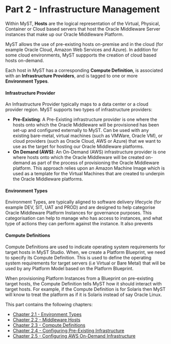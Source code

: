 # Part 2 - Infrastructure Management
Within MyST, **Hosts** are the logical representation of the Virtual, Physical, Container or Cloud based servers that host the Oracle Middleware Server instances that make up our Oracle Middleware Platform.

MyST allows the use of pre-existing hosts on-premise and in the cloud (for example Oracle Cloud, Amazon Web Services and Azure). In addition for some cloud environments, MyST suppports the creation of cloud based hosts on-demand.

Each host in MyST has a corresponding **Compute Definition**, is associated with an **Infrastructure Providers**, and is tagged to one or more **Environment Types**.

#### Infrastructure Provider
An Infrastructure Provider typically maps to a data center or a cloud provider region. MyST supports two types of infrastructure providers:

* **Pre-Existing**: A Pre-Existing infrastructure provider is one where the hosts onto which the Oracle Middleware will be provisioned has been set-up and configured externally to MyST. Can be used with any existing bare-metal, virtual machines (such as VMWare, Oracle VM), or cloud providers (such as Oracle Cloud, AWS or Azure) that we want to use as the target for hosting our Oracle Middleware platforms. 
* **On Demand (AWS)**: An On-Demand (AWS) infrastructure provider is one where hosts onto which the Oracle Middleware will be created on-demand as part of the process of provisioning the Oracle Middleware platform. This approach relies upon an Amazon Machine Image which is used as a template for the Virtual Machines that are created to underpin the Oracle Middleware platforms.

#### Environment Types
Environment Types, are typically aligned to software delivery lifecycle (for example DEV, SIT, UAT and PROD) and are designed to help categorise Oracle Middleware Platform Instances for governance purposes. This categorisation can help to manage who has access to instances, and what type of actions they can perform against the instance. It also prevents

#### Compute Definitions
Compute Definitions are used to indicate operating system requirements for target hosts in MyST Studio. When, we create a Platform Blueprint, we need to specify its Compute Definition. This is used to define the operating system requirements for target servers (i.e Virtual or Bare Metal) that will be used by any Platform Model based on the Platform Blueprint.

When provisioning Platform Instances from a Blueprint on pre-existing target hosts, the Compute Definition tells MyST how it should interact with target hosts. For example, if the Compute Definition is for Solaris then MyST will know to treat the platform as if it is Solaris instead of say Oracle Linux.

This part contains the following chapters:

* [Chapter 2.1 - Environment Types](Part2/environmentTypes/environmentTypes.md)
* [Chapter 2.2 - Middleware Hosts](Part2/middlewareHosts/middlewareHosts.md)
* [Chapter 2.3 - Compute Definitions](Part2/computeDefinitions/computeDefinitions.md)
* [Chapter 2.4 - Configuring Pre-Existing Infrastructure](Part2/preExistingInfrastructure/PreExistingInfrastrcutureProvider.md)
* [Chapter 2.5 - Configuring AWS On-Demand Infrastructure](Part2/awsOnDemand/AwsOnDemand.md)

